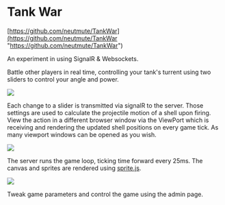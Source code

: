 # Tank War #
[https://github.com/neutmute/TankWar](https://github.com/neutmute/TankWar "https://github.com/neutmute/TankWar")

An experiment in using SignalR & Websockets.

Battle other players in real time, controlling your tank's turrent using two sliders to control your angle and power.

![](https://raw.github.com/neutmute/TankWar/master/Source/TankWar/Content/slides/gamepad.png)

Each change to a slider is transmitted via signalR to the server. Those settings are used to calculate the projectile motion of a shell upon firing. 
View the action in a different browser window via the ViewPort which is receiving and rendering the updated shell positions on every game tick. As many viewport windows can be opened as you wish.

![](https://raw.github.com/neutmute/TankWar/master/Source/TankWar/Content/slides/viewport.png)

The server runs the game loop, ticking time forward every 25ms.
The canvas and sprites are rendered using [sprite.js](https://github.com/batiste/sprite.js/).

![](https://raw.github.com/neutmute/TankWar/master/Source/TankWar/Content/slides/BlockDiagram.gif)

Tweak game parameters and control the game using the admin page.